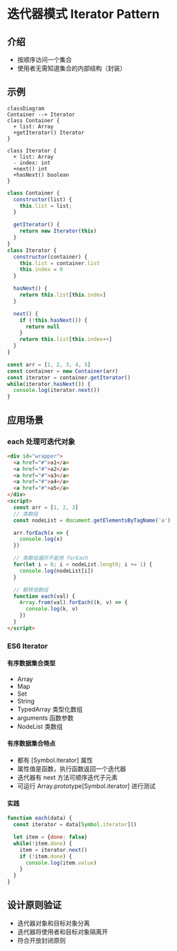 # 迭代器模式 Iterator Pattern

## 介绍

- 按顺序访问一个集合
- 使用者无需知道集合的内部结构（封装）

## 示例

```mermaid
classDiagram
Container --> Iterator
class Container {
  + list: Array
  +getIterator() Iterator
}

class Iterator {
  + list: Array
  - index: int
  +next() int
  +hasNext() boolean
}
```

```js
class Container {
  constructor(list) {
    this.list = list;
  }

  getIterator() {
    return new Iterator(this)
  }
}
class Iterator {
  constructor(container) {
    this.list = container.list
    this.index = 0
  }

  hasNext() {
    return this.list[this.index]
  }

  next() {
    if (!this.hasNext()) {
      return null
    }
    return this.list[this.index++]
  }
}

const arr = [1, 2, 3, 4, 5]
const container = new Container(arr)
const iterator = container.getIterator()
while(iterator.hasNext()) {
  console.log(iterator.next())
}
```

## 应用场景

### each 处理可迭代对象

```html
<div id="wrapper">
  <a href="#">a1</a>
  <a href="#">a2</a>
  <a href="#">a3</a>
  <a href="#">a4</a>
  <a href="#">a5</a>
</div>
<script>
  const arr = [1, 2, 3]
  // 类数组
  const nodeList = document.getElementsByTagName('a')

  arr.forEach(x => {
    console.log(x)
  })

  // 类数组遍历不能用 forEach
  for(let i = 0; i < nodeList.length; i += 1) {
    console.log(nodeList[i])
  }

  // 都转成数组
  function each(val) {
    Array.from(val).forEach((k, v) => {
      console.log(k, v)
    })
  }
</script>
```

### ES6 Iterator

#### 有序数据集合类型

- Array
- Map
- Set
- String
- TypedArray 类型化数组
- arguments 函数参数
- NodeList 类数组

#### 有序数据集合特点

- 都有 [Symbol.iterator] 属性
- 属性值是函数，执行函数返回一个迭代器
- 迭代器有 next 方法可顺序迭代子元素
- 可运行 Array.prototype[Symbol.iterator] 进行测试

#### 实践

```js
function each(data) {
  const iterator = data[Symbol.iterator]()

  let item = {done: false}
  while(!item.done) {
    item = iterator.next()
    if (!item.done) {
      console.log(item.value)
    }
  }
}
```

## 设计原则验证

- 迭代器对象和目标对象分离
- 迭代器将使用者和目标对象隔离开
- 符合开放封闭原则
